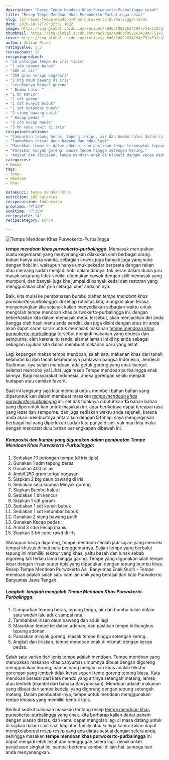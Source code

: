 ```yaml
---
description: "Resep Tempe Mendoan Khas Purwokerto-Purbalingga Lezat"
title: "Resep Tempe Mendoan Khas Purwokerto-Purbalingga Lezat"
slug: 727-resep-tempe-mendoan-khas-purwokerto-purbalingga-lezat
date: 2020-10-22T20:32:31.182Z
image: https://img-global.cpcdn.com/recipes/a0d6cf0822634294/751x532cq70/tempe-mendoan-khas-purwokerto-purbalingga-foto-resep-utama.jpg
thumbnail: https://img-global.cpcdn.com/recipes/a0d6cf0822634294/751x532cq70/tempe-mendoan-khas-purwokerto-purbalingga-foto-resep-utama.jpg
cover: https://img-global.cpcdn.com/recipes/a0d6cf0822634294/751x532cq70/tempe-mendoan-khas-purwokerto-purbalingga-foto-resep-utama.jpg
author: Julian Price
ratingvalue: 3.3
reviewcount: 12
recipeingredient:
- "10 potongan tempe di iris tipis"
- "1 sdm tepung beras"
- "400 ml air"
- "250 gram terigu bogasari"
- "2 btg daun bawang di iris"
- "secukupnya Minyak goreng"
- " Bumbu halus "
- "1 bh kencur"
- "1 sdt garam"
- "1 sdt kunyit bubuk"
- "1 sdt ketumbar bubuk"
- "2 siung bawang putih"
- " Kecap pedas "
- "3 sdm kecap manis"
- "3 bh cabe rawit di iris"
recipeinstructions:
- "Campurkan tepung beras, tepung terigu, air dan bumbu halus dalam satu wadah lalu aduk sampai rata."
- "Tambahkan irisan daun bawang dan aduk lagi"
- "Masukkan tempe ke dalam adonan, dan pastikan tempe terbungkus tepung adonan."
- "Panaskan minyak goreng, masak tempe hingga setengah kering."
- "Angkat dan tiriskan, tempe mendoan enak di nikmati dengan kecap pedas."
categories:
- Resep
tags:
- tempe
- mendoan
- khas

katakunci: tempe mendoan khas 
nutrition: 165 calories
recipecuisine: Indonesian
preptime: "PT13M"
cooktime: "PT35M"
recipeyield: "4"
recipecategory: Lunch

---
```



![Tempe Mendoan Khas Purwokerto-Purbalingga](https://img-global.cpcdn.com/recipes/a0d6cf0822634294/751x532cq70/tempe-mendoan-khas-purwokerto-purbalingga-foto-resep-utama.jpg)

<b><i>tempe mendoan khas purwokerto-purbalingga</i></b>, Memasak merupakan suatu kegemaran yang menyenangkan dilakukan oleh berbagai orang. bukan hanya para wanita, sebagian cowok juga banyak juga yang suka dengan hobi ini. walaupun hanya untuk sekedar berpesta dengan rekan atau memang sudah menjadi hobi dalam dirinya. tak heran dalam dunia juru masak sekarang tidak sedikit ditemukan cowok dengan skill memasak yang mumpuni, dan banyak juga kita jumpai di banyak kedai dan restoran yang menggunakan chef pria sebagai chef andalan nya.

Baik, kita mulai ke pembahasan bumbu olahan <i>tempe mendoan khas purwokerto-purbalingga</i>. di setiap rutinitas kita, mungkin akan terasa menyenangkan jika sejenak kalian menyediakan sebagian waktu untuk mengolah tempe mendoan khas purwokerto-purbalingga ini. dengan keberhasilan kita dalam memasak menu tersebut, akan menjadikan diri anda bangga oleh hasil menu anda sendiri. dan juga disini dengan situs ini anda akan dapat saran saran untuk memasak makanan <u>tempe mendoan khas purwokerto-purbalingga</u> tersebut menjadi makanan yang endess dan sempurna, oleh karena itu tandai alamat laman ini di hp anda sebagai sebagian rujukan kita dalam membuat makanan baru yang lezat.

Lagi kepengen makan tempe mendoan, salah satu makanan khas dari tanah kelahiran ku dan tanah kelahirannya pahlawan bangsa Indonesia, Jenderal Sudirman. oya selain mendoan, ada getuk goreng yang enak banget. selamat mencoba ya! Lihat juga resep Tempe mendoan purbalingga enak lainnya. Bagi masyarakat Indonesia, aneka gorengan selalu menjadi kudapan atau camilan favorit.


Saat ini langsung saja kita memulai untuk membeli bahan bahan yang diperuntuk kan dalam membuat masakan <u><i>tempe mendoan khas purwokerto-purbalingga</i></u> ini. setidak tidaknya dibutuhkan <b>15</b> bahan bahan yang diperuntuk kan untuk masakan ini. agar berikutnya dapat tercapai rasa yang lezat dan sempurna. dan juga sediakan waktu anda sejenak, karena anda akan membuatnya antara lain dengan <b>5</b> tahap. saya menginginkan berbagai hal yang diperlukan sudah kita punya disini, yuk mari kita mulai dengan mencatat dulu bahan perlengkapan dibawah ini.

<!--inarticleads1-->

##### Komposisi dan bumbu yang digunakan dalam pembuatan Tempe Mendoan Khas Purwokerto-Purbalingga:

1. Sediakan 10 potongan tempe (di iris tipis)
1. Gunakan 1 sdm tepung beras
1. Gunakan 400 ml air
1. Ambil 250 gram terigu bogasari
1. Siapkan 2 btg daun bawang di iris
1. Sediakan secukupnya Minyak goreng
1. Siapkan  Bumbu halus :
1. Sediakan 1 bh kencur
1. Siapkan 1 sdt garam
1. Sediakan 1 sdt kunyit bubuk
1. Sediakan 1 sdt ketumbar bubuk
1. Gunakan 2 siung bawang putih
1. Gunakan  Kecap pedas :
1. Ambil 3 sdm kecap manis
1. Siapkan 3 bh cabe rawit di iris


Walaupun hanya digoreng, tempe mendoan seolah jadi sajian yang memiliki tempat khusus di hati para penggemarnya. Sajian tempe yang berbalut tepung ini memiliki tekstur yang khas, yaitu basah dan lunak sebab digoreng tak terlalu lama hingga garing. Tempe yang digunakan ialah tempe lebar dengan irisan super tipis yang dipadukan dengan tepung bumbu khas. Resep Tempe Mendoan Purwokerto Asli Banyumas Enak Gurih - Tempe mendoan adalah salah satu camilan unik yang berasal dari kota Purwokerto Banyumas Jawa Tengah. 

<!--inarticleads2-->

##### Langkah-langkah mengolah Tempe Mendoan Khas Purwokerto-Purbalingga:

1. Campurkan tepung beras, tepung terigu, air dan bumbu halus dalam satu wadah lalu aduk sampai rata.
1. Tambahkan irisan daun bawang dan aduk lagi
1. Masukkan tempe ke dalam adonan, dan pastikan tempe terbungkus tepung adonan.
1. Panaskan minyak goreng, masak tempe hingga setengah kering.
1. Angkat dan tiriskan, tempe mendoan enak di nikmati dengan kecap pedas.


Salah satu varian dari jenis tempe adalah mendoan. Tempe mendoan yang merupakan makanan khas banyumas umumnya dibuat dengan digoreng menggunakan tepung, namun yang menjadi ciri khas adalah tekstur gorengan yang lembek tidak keras seperti teme goreng tepung biasa. Kata mendoan berasal dari kata mendo yang artinya setengah matang, lemes, atau lembek (diambil dari bahasa Banyumasan). Mendoan adalah makanan yang dibuat dari tempe kedelai yang digoreng dengan tepung setengah matang. Dalam pembuatan-nya, tempe untuk mendoan menggunakan tempe khusus yang memiliki bentuk tipis. 

Berikut sedikit bahasan masakan tentang resep <u>tempe mendoan khas purwokerto-purbalingga</u> yang enak. kita berharap kalian dapat paham dengan ulasan diatas, dan kamu dapat mengolah lagi di masa datang untuk di sajikan dalam saat saat kegiatan family atau kolega kamu. kalian dapat mengkolaborasi resep resep yang ada diatas sesuai dengan selera anda, sehingga masakan <b>tempe mendoan khas purwokerto-purbalingga</b> ini dapat menjadi lebih lezat dan menggugah selera lagi. demikianlah penjelasan singkat ini, sampai bertemu kembali di lain hal. semoga hari anda menyenangkan.
